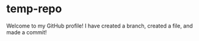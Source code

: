 # temp-repo

Welcome to my GitHub profile!
I have created a branch, created a file, and made a commit!
